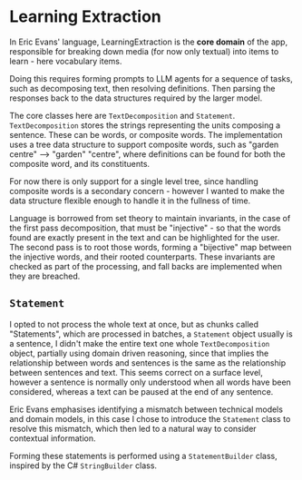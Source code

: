 # Learning Extraction

In Eric Evans' language, LearningExtraction is the **core domain** of the app, responsible for breaking down media (for now only textual) into items to learn - here vocabulary items.

Doing this requires forming prompts to LLM agents for a sequence of tasks, such as decomposing text, then resolving definitions. Then parsing the responses back to the data structures required by the larger model.

The core classes here are `TextDecomposition` and `Statement`. `TextDecomposition` stores the strings representing the units composing a sentence. These can be words, or composite words. The implementation uses a tree data structure to support composite words, such as "garden centre" --> "garden" "centre", where definitions can be found for both the composite word, and its constituents.

For now there is only support for a single level tree, since handling composite words is a secondary concern - however I wanted to make the data structure flexible enough to handle it in the fullness of time.

Language is borrowed from set theory to maintain invariants, in the case of the first pass decomposition, that must be "injective" - so that the words found are exactly present in the text and can be highlighted for the user. The second pass is to root those words, forming a "bijective" map between the injective words, and their rooted counterparts. These invariants are checked as part of the processing, and fall backs are implemented when they are breached.

## `Statement`
I opted to not process the whole text at once, but as chunks called "Statements", which are processed in batches, a `Statement` object usually is a sentence, I didn't make the entire text one whole `TextDecomposition` object, partially using domain driven reasoning, since that implies the relationship between words and sentences is the same as the relationship between sentences and text. This seems correct on a surface level, however a sentence is normally only understood when all words have been considered, whereas a text can be paused at the end of any sentence. 

Eric Evans emphasises identifying a mismatch between technical models and domain models, in this case I chose to introduce the `Statement` class to resolve this mismatch, which then led to a natural way to consider contextual information.

Forming these statements is performed using a `StatementBuilder` class, inspired by the C# `StringBuilder` class.

